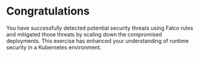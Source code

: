 # Congratulations

You have successfully detected potential security threats using Falco rules and mitigated those threats by scaling down the compromised deployments. This exercise has enhanced your understanding of runtime security in a Kubernetes environment.
